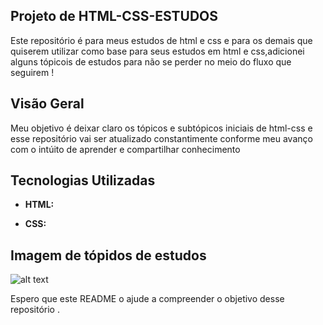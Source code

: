 ## Projeto de HTML-CSS-ESTUDOS

Este  repositório é para meus estudos de html e css e para os demais que quiserem utilizar como base para  seus estudos em html e css,adicionei alguns tópicois de estudos para não se perder no meio do fluxo que seguirem !

## Visão Geral  

Meu objetivo é deixar claro os tópicos e subtópicos iniciais de html-css e esse repositório vai ser atualizado constantimente conforme meu avanço com o intúito de aprender e compartilhar conhecimento 

## Tecnologias Utilizadas

- **HTML:** 

- **CSS:** 

## Imagem de tópidos de estudos
![alt text](<Tópicos de estudos html.png>)
 
Espero que este README o ajude a compreender o objetivo desse repositório .
